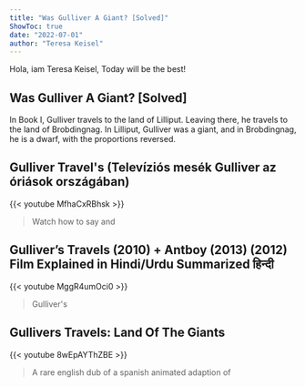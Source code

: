 ```yaml
---
title: "Was Gulliver A Giant? [Solved]"
ShowToc: true 
date: "2022-07-01"
author: "Teresa Keisel" 
---
```


Hola, iam Teresa Keisel, Today will be the best!
## Was Gulliver A Giant? [Solved]
 In Book I, Gulliver travels to the land of Lilliput. Leaving there, he travels to the land of Brobdingnag. In Lilliput, Gulliver was a giant, and in Brobdingnag, he is a dwarf, with the proportions reversed.

## Gulliver Travel's (Televíziós mesék Gulliver az óriások országában)
{{< youtube MfhaCxRBhsk >}}
>Watch how to say and 

## Gulliver’s Travels (2010) + Antboy (2013) (2012) Film Explained in Hindi/Urdu Summarized हिन्दी
{{< youtube MggR4umOci0 >}}
>Gulliver's

## Gullivers Travels: Land Of The Giants
{{< youtube 8wEpAYThZBE >}}
>A rare english dub of a spanish animated adaption of 

